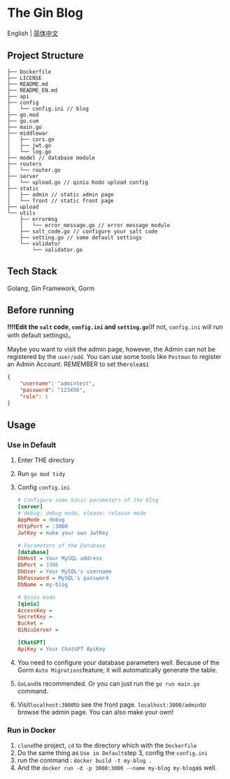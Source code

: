 # The Gin Blog
English | [简体中文](./README.md)

Project Structure
---

```
├── Dockerfile
├── LICENSE 
├── README.md
├── README_EN.md
├── api
├── config
│   └── config.ini // blog 
├── go.mod
├── go.sum
├── main.go
├── middlewar
│   ├── cors.go
│   ├── jwt.go 
│   └── log.go 
├── model // database module
├── routers
│   └── router.go
├── server
│   └── upload.go // qiniu Kodo upload config
├── static
│   ├── admin // static admin page
│   └── front // static front page
├── upload
└── utils
    ├── errormsg
    │   └── error_message.go // error message module
    ├── salt_code.go // configure your salt code
    ├── setting.go // some default settings
    └── validator
        └── validator.go
```



## Tech Stack

Golang, Gin Framework, Gorm

## Before running

**‼️‼️Edit the `salt` code, `config.ini` and `setting.go`**(If not, `config.ini` will run with default settings)。

Maybe you want to visit the admin page, however, the Admin can not be registered by the `user/add`. You can use some tools like `Postman` to register an Admin Account.
REMEMBER to set the`role`as`1`

```json
{
    "username": "admintest",
    "password": "123456",
    "role": 1
}
```

## Usage

### Use in Default

1. Enter THE directory

2. Run `go mod tidy`

3. Config `config.ini`

   ```ini
   # Configure some basic parameters of the blog
   [server]
   # debug: debug mode, elease: release mode
   AppMode = debug
   HttpPort = :3000
   JwtKey = make your own JwtKey
   
   # Parameters of the Database
   [database]
   DbHost = Your MySQL address
   DbPort = 3306
   DbUser = Your MySQL's username
   DbPassword = MySQL's password
   DbName = my-blog
   
   # Qiniu kodo
   [qiniu]
   AccessKey = 
   SecretKey = 
   Bucket = 
   QiNiuServer = 
   
   [ChatGPT]
   ApiKey = Your ChatGPT ApiKey
   ```

4. You need to configure your database parameters well. Because of the Gorm `Auto Migrations`feature, it will automatically generate the table.

5. `GoLand`is recommended. Or you can just run the `go run main.go` command.

6. Visit`localhost:3000`to see the front page. `localhost:3000/admin`to browse the admin page. You can also make your own!

### Run in Docker

1. `clone`the project, `cd` to the directory which with the `Dockerfile`
1. Do the same thing as `Use in Default`step 3, config the `config.ini`
2. run the command : `docker build -t my-blog .`
3. And the `docker run -d -p 3000:3000 --name my-blog my-blog`as well.
